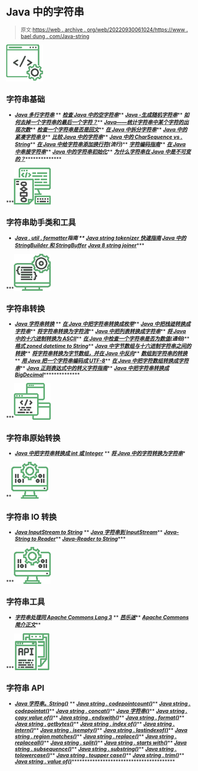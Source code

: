 # Java 中的字符串

> 原文:[https://web . archive . org/web/20220930061024/https://www . bael dung . com/Java-string](https://web.archive.org/web/20220930061024/https://www.baeldung.com/java-string)

![string basics - icon](img/3235dee6cc894a7fca2715d2f48c5cdd.png)

## 字符串基础

*   ***[Java 多行字符串](/web/20221127051749/https://www.baeldung.com/java-multiline-string)***
**   ***[检查 Java 中的空字符串](/web/20221127051749/https://www.baeldung.com/java-blank-empty-strings)*****   ***[Java -生成随机字符串](/web/20221127051749/https://www.baeldung.com/java-random-string)*****   ***[如何去掉一个字符串的最后一个字符？](/web/20221127051749/https://www.baeldung.com/java-remove-last-character-of-string)*****   ***[Java——统计字符串中某个字符的出现次数](/web/20221127051749/https://www.baeldung.com/java-count-chars)*****   ***[检查一个字符串是否是回文](/web/20221127051749/https://www.baeldung.com/java-palindrome)*****   ***[在 Java 中拆分字符串](/web/20221127051749/https://www.baeldung.com/java-split-string)*****   ***[Java 中的紧凑字符串 9](/web/20221127051749/https://www.baeldung.com/java-9-compact-string)*****   ***[比较 Java 中的字符串](/web/20221127051749/https://www.baeldung.com/java-compare-strings)*****   ***[Java 中的 CharSequence vs . String](/web/20221127051749/https://www.baeldung.com/java-char-sequence-string)*****   ***[在 Java 中给字符串添加换行符](/web/20221127051749/https://www.baeldung.com/java-string-newline)(流行)*****   ***[字符编码指南](/web/20221127051749/https://www.baeldung.com/java-char-encoding)*****   ***[在 Java 中串接字符串](/web/20221127051749/https://www.baeldung.com/java-strings-concatenation)*****   ***[Java 中的字符串初始化](/web/20221127051749/https://www.baeldung.com/java-string-initialization)*****   ***[为什么字符串在 Java 中是不可变的？](/web/20221127051749/https://www.baeldung.com/java-string-immutable)*****************

***![string helper - icon](img/6c90e807a1e7d0c49556fa5376927959.png)

## 字符串助手类和工具

*   ***[Java . util . formatter](/web/20221127051749/https://www.baeldung.com/java-string-formatter)**指南*
**   ***[Java string tokenizer 快速指南](/web/20221127051749/https://www.baeldung.com/java-stringtokenizer)*****   ***[Java 中的 StringBuilder 和 StringBuffer](/web/20221127051749/https://www.baeldung.com/java-string-builder-string-buffer)*****   ***[Java 8 string joiner](/web/20221127051749/https://www.baeldung.com/java-string-joiner)******

***![string conversion - icon](img/ac15928a0c9b1d5039f68faeb8333b5c.png)

## 字符串转换

*   ***[Java 字符串转换](/web/20221127051749/https://www.baeldung.com/java-string-conversions)***
**   ***[在 Java 中把字符串转换成枚举](/web/20221127051749/https://www.baeldung.com/java-string-to-enum)*****   ***[Java 中把栈迹转换成字符串](/web/20221127051749/https://www.baeldung.com/java-stacktrace-to-string)*****   ***[将字符串转换为字符流](/web/20221127051749/https://www.baeldung.com/java-string-to-stream)*****   ***[Java 中把列表转换成字符串](/web/20221127051749/https://www.baeldung.com/java-list-to-string)*****   ***[将 Java 中的十六进制转换为 ASCII](/web/20221127051749/https://www.baeldung.com/java-convert-hex-to-ascii)*****   ***[在 Java 中检查一个字符串是否为数值](/web/20221127051749/https://www.baeldung.com/java-check-string-number)(通俗)*****   ***[格式 zoned datetime to String](/web/20221127051749/https://www.baeldung.com/java-format-zoned-datetime-string)*****   ***[Java 中字节数组与十六进制字符串之间的转换](/web/20221127051749/https://www.baeldung.com/java-byte-arrays-hex-strings)*****   ***[将字符串转换为字节数组，并在 Java 中反向](/web/20221127051749/https://www.baeldung.com/java-string-to-byte-array)*****   ***[数组到字符串的转换](/web/20221127051749/https://www.baeldung.com/java-array-to-string)*****   ***[用 Java 把一个字符串编码成 UTF-8](/web/20221127051749/https://www.baeldung.com/java-string-encode-utf-8)*****   ***[在 Java 中把字符数组转换成字符串](/web/20221127051749/https://www.baeldung.com/java-char-array-to-string)*****   ***[Java 正则表达式中的转义字符指南](/web/20221127051749/https://www.baeldung.com/java-regexp-escape-char)*****   ***[Java 中把字符串转换成 BigDecimal](/web/20221127051749/https://www.baeldung.com/java-string-to-bigdecimal)*****************

***![string primitive - icon](img/4da656d183a055b5864c919c256024d2.png)

## 字符串原始转换

*   ***[Java 中把字符串转换成 int 或 Integer](/web/20221127051749/https://www.baeldung.com/java-convert-string-to-int-or-integer)***
**   ***[将 Java 中的字符转换为字符串](/web/20221127051749/https://www.baeldung.com/java-convert-char-to-string)****

**![string io - icon](img/c2fb715a4093a517bc688b80bd453793.png)

## 字符串 IO 转换

*   ***[Java InputStream to String](/web/20221127051749/https://www.baeldung.com/convert-input-stream-to-string)***
**   ***[Java 字符串到 InputStream](/web/20221127051749/https://www.baeldung.com/convert-string-to-input-stream)*****   ***[Java-String to Reader](/web/20221127051749/https://www.baeldung.com/java-convert-string-to-reader)*****   ***[Java-Reader to String](/web/20221127051749/https://www.baeldung.com/java-convert-reader-to-string)******

***![string io - icon](img/c2fb715a4093a517bc688b80bd453793.png)

## 字符串工具

*   ***[字符串处理同 Apache Commons Lang 3](/web/20221127051749/https://www.baeldung.com/string-processing-commons-lang)***
**   ***[芭乐迷](/web/20221127051749/https://www.baeldung.com/guava-string-charmatcher)*****   ***[Apache Commons 简介正文](/web/20221127051749/https://www.baeldung.com/java-apache-commons-text)*****

***![string api - icon](img/ff27a837bb55155242d7446826aec31f.png)

## 字符串 API

*   ***[Java 字符串。String()](/web/20221127051749/https://www.baeldung.com/string/constructor)***
**   ***[Java string . codepointcount()](/web/20221127051749/https://www.baeldung.com/string/code-point-count)*****   ***[Java string . codepointat()](/web/20221127051749/https://www.baeldung.com/string/code-point-at)*****   ***[Java string . concat()](/web/20221127051749/https://www.baeldung.com/string/concat)*****   ***[Java 字符串()](/web/20221127051749/https://www.baeldung.com/string/contains)*****   ***[Java string . copy value of()](/web/20221127051749/https://www.baeldung.com/string/copy-value-of)*****   ***[Java string . endswith()](/web/20221127051749/https://www.baeldung.com/string/ends-with)*****   ***[Java string . format()](/web/20221127051749/https://www.baeldung.com/string/format)*****   ***[Java string . getbytes()](/web/20221127051749/https://www.baeldung.com/string/get-bytes)*****   ***[Java string . index of()](/web/20221127051749/https://www.baeldung.com/string/index-of)*****   ***[Java string . intern()](/web/20221127051749/https://www.baeldung.com/string/intern)*****   ***[Java string . isempty()](/web/20221127051749/https://www.baeldung.com/string/is-empty)*****   ***[Java string . lastindexof()](/web/20221127051749/https://www.baeldung.com/string/last-index-of)*****   ***[Java string . region matches()](/web/20221127051749/https://www.baeldung.com/string/region-matches)*****   ***[Java string . replace()](/web/20221127051749/https://www.baeldung.com/string/replace)*****   ***[Java string . replaceall()](/web/20221127051749/https://www.baeldung.com/string/replace-all)*****   ***[Java string . split()](/web/20221127051749/https://www.baeldung.com/string/split)*****   ***[Java string . starts with()](/web/20221127051749/https://www.baeldung.com/string/starts-with)*****   ***[Java string . subsequence()](/web/20221127051749/https://www.baeldung.com/string/sub-sequence)*****   ***[Java string . substring()](/web/20221127051749/https://www.baeldung.com/string/substring)*****   ***[Java string . tolowercase()](/web/20221127051749/https://www.baeldung.com/string/to-lower-case)*****   ***[Java string . toupper case()](/web/20221127051749/https://www.baeldung.com/string/to-upper-case)*****   ***[Java string . trim()](/web/20221127051749/https://www.baeldung.com/string/trim)*****   ***[Java string . value of()](/web/20221127051749/https://www.baeldung.com/string/value-of)*******************************************